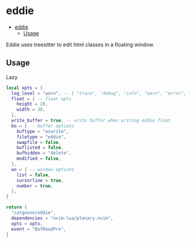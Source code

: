 # eddie

<!--toc:start-->

- [eddie](#eddie)
  - [Usage](#usage)
  <!--toc:end-->

Eddie uses treesitter to edit html classes in a floating window.

## Usage

Lazy

```lua
local opts = {
  log_level = "warn", -- { "trace", "debug", "info", "warn", "error", "fatal" },
  float = { -- float opts
    height = 20,
    width = 30,
  },
  write_buffer = true, -- write buffer when writing eddie float
  bo = { -- buffer options
    buftype = "acwrite",
    filetype = "eddie",
    swapfile = false,
    buflisted = false,
    bufhidden = "delete",
    modified = false,
  },
  wo = { -- window options
    list = false,
    cursorline = true,
    number = true,
  },
}

return {
  "catgoose/eddie",
  dependencies = "nvim-lua/plenary.nvim",
  opts = opts,
  event = "BufReadPre",
}
```
